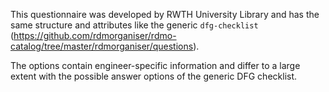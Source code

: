 This questionnaire was developed by RWTH University Library and has the same structure and attributes like the generic `dfg-checklist` (https://github.com/rdmorganiser/rdmo-catalog/tree/master/rdmorganiser/questions).

The options contain engineer-specific information and differ to a large extent with the possible answer options of the generic DFG checklist.
